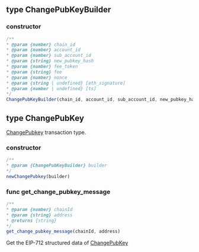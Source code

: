 ## type ChangePubKeyBuilder

### constructor

```javascript
/**
* @param {number} chain_id
* @param {number} account_id
* @param {number} sub_account_id
* @param {string} new_pubkey_hash
* @param {number} fee_token
* @param {string} fee
* @param {number} nonce
* @param {string | undefined} [eth_signature]
* @param {number | undefined} [ts]
*/
ChangePubKeyBuilder(chain_id, account_id, sub_account_id, new_pubkey_hash, fee_token, fee, nonce, eth_signature, ts)
```

## type ChangePubKey
[ChangePubkey](../../../api-and-sdk/data-types/transaction/change\_pubkey.md) transaction type.

### constructor

```javascript
/**
* @param {ChangePubKeyBuilder} builder
*/
newChangePubkey(builder)
```

### func get_change_pubkey_message

```javascript
/**
* @param {number} chainId
* @param {string} address
* @returns {string}
*/
get_change_pubkey_message(chainId, address)
```

Get the EIP-712 structured data of [ChangePubKey](#type-changepubkey)

